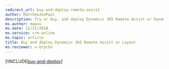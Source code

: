 ```yaml
---
redirect_url: buy-and-deploy-remote-assist
author: MatthewJonPaul
description: Try or buy, and deploy Dynamics 365 Remote Assist or Dynamics 365 Layout
ms.author: mapau
ms.date: 11/21/2018
ms.service: crm-online
ms.topic: article
title: Buy and deploy Dynamics 365 Remote Assist or Layout
ms.reviewer: v-brycho
---
```

[!INCLUDE[buy-and-deploy](../includes/buy-and-deploy.md)]
